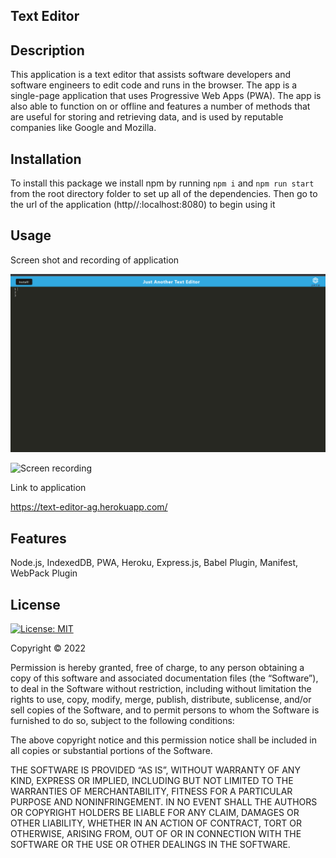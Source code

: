 ## Text Editor
 
## Description
 
This application is a text editor that assists software developers and software engineers to edit code and runs in the browser. The app is a single-page application that uses Progressive Web Apps (PWA). The app is also able to function on or offline and features a number of methods that are useful for storing and retrieving data, and is used by reputable companies like Google and Mozilla.
 
## Installation
 
To install this package we install npm by running `npm i` and `npm run start` from the root directory folder to set up all of the dependencies.
Then go to the url of the application (http//:localhost:8080) to begin using it
 
## Usage
 
Screen shot and recording of application
 
![Screenshot](./assets/screenshots/text-editor%20screenshot.png)
 
![Screen recording](./assets/screenshots/text-editor.gif)
 
Link to application
 
https://text-editor-ag.herokuapp.com/
 
## Features

Node.js, IndexedDB, PWA, Heroku, Express.js, Babel Plugin, Manifest, WebPack Plugin
 
## License
 
[![License: MIT](https://img.shields.io/badge/License-MIT-yellow.svg)](https://opensource.org/licenses/MIT)
 
Copyright © 2022 <Anquavious Grant>
 
Permission is hereby granted, free of charge, to any person obtaining a copy of this software and associated documentation files (the “Software”), to deal in the Software without restriction, including without limitation the rights to use, copy, modify, merge, publish, distribute, sublicense, and/or sell copies of the Software, and to permit persons to whom the Software is furnished to do so, subject to the following conditions:
 
The above copyright notice and this permission notice shall be included in all copies or substantial portions of the Software.
 
THE SOFTWARE IS PROVIDED “AS IS”, WITHOUT WARRANTY OF ANY KIND, EXPRESS OR IMPLIED, INCLUDING BUT NOT LIMITED TO THE WARRANTIES OF MERCHANTABILITY, FITNESS FOR A PARTICULAR PURPOSE AND NONINFRINGEMENT. IN NO EVENT SHALL THE AUTHORS OR COPYRIGHT HOLDERS BE LIABLE FOR ANY CLAIM, DAMAGES OR OTHER LIABILITY, WHETHER IN AN ACTION OF CONTRACT, TORT OR OTHERWISE, ARISING FROM, OUT OF OR IN CONNECTION WITH THE SOFTWARE OR THE USE OR OTHER DEALINGS IN THE SOFTWARE.